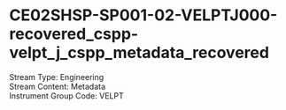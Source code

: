 # CE02SHSP-SP001-02-VELPTJ000-recovered_cspp-velpt_j_cspp_metadata_recovered

Stream Type: Engineering<br>
Stream Content: Metadata<br>
Instrument Group Code: VELPT<br>
